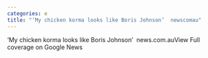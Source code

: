 ```yaml
---
categories: e
title: "‘My chicken korma looks like Boris Johnson’  newscomau"
---
```

‘My chicken korma looks like Boris Johnson’&nbsp;&nbsp;news.com.auView Full coverage on Google News